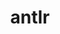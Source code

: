 ---
title: "antlr"
layout: cache
categories: [package, develop]
meta: {"compilers": ["cce@18.0.0", "gcc@11.4.0", "intel-oneapi-compilers@2025.1.0"], "num_specs": 9, "num_specs_by_stack": {"e4s": 2, "e4s-cray-rhel": 3, "e4s-neoverse-v2": 2, "e4s-oneapi": 2, "root": 9}, "oss": ["rhel8", "ubuntu22.04"], "platforms": ["linux"], "stacks": ["e4s", "e4s-cray-rhel", "e4s-neoverse-v2", "e4s-oneapi", "root"], "targets": ["neoverse_v2", "x86_64_v3"], "versions": ["2.7.7"]}
spec_details: [{"compiler": "cce@18.0.0", "hash": "4jgx4zf2hgweygrt3ww3ixiajytkvt3u", "os": "rhel8", "platform": "linux", "size": "-", "stacks": ["e4s-cray-rhel", "root"], "target": "x86_64_v3", "variants": ["build_system=autotools", "+cxx", "~java", "patches:=33897ad", "~pic", "~python"], "versions": ["2.7.7"]}, {"compiler": "cce@18.0.0", "hash": "ddkjvfm4b7ka73ahjcypli3gjtytxtbe", "os": "rhel8", "platform": "linux", "size": "-", "stacks": ["e4s-cray-rhel", "root"], "target": "x86_64_v3", "variants": ["build_system=autotools", "+cxx", "~java", "patches:=33897ad", "~pic", "~python"], "versions": ["2.7.7"]}, {"compiler": "gcc@11.4.0", "hash": "f6cptyen5lbpgxahmenyroqwb4u4pmqd", "os": "ubuntu22.04", "platform": "linux", "size": "-", "stacks": ["e4s", "root"], "target": "x86_64_v3", "variants": ["build_system=autotools", "+cxx", "~java", "patches:=33897ad", "~pic", "~python"], "versions": ["2.7.7"]}, {"compiler": "cce@18.0.0", "hash": "nbm3m6qixk7ym2lld5ilrllq3o73n35l", "os": "rhel8", "platform": "linux", "size": "-", "stacks": ["e4s-cray-rhel", "root"], "target": "x86_64_v3", "variants": ["build_system=autotools", "+cxx", "~java", "patches:=33897ad", "~pic", "~python"], "versions": ["2.7.7"]}, {"compiler": "gcc@11.4.0", "hash": "p5brtqnuytt64x44mxudaas3cheo43ub", "os": "ubuntu22.04", "platform": "linux", "size": "-", "stacks": ["e4s", "root"], "target": "x86_64_v3", "variants": ["build_system=autotools", "+cxx", "~java", "patches:=33897ad", "~pic", "~python"], "versions": ["2.7.7"]}, {"compiler": "gcc@11.4.0", "hash": "qvq5f2nczk4rauydzx43xnqegyr4teff", "os": "ubuntu22.04", "platform": "linux", "size": "-", "stacks": ["e4s-neoverse-v2", "root"], "target": "neoverse_v2", "variants": ["build_system=autotools", "+cxx", "~java", "patches:=33897ad", "~pic", "~python"], "versions": ["2.7.7"]}, {"compiler": "intel-oneapi-compilers@2025.1.0", "hash": "ramw3rty2rgk4ledrkkousxsm5tmyjf3", "os": "ubuntu22.04", "platform": "linux", "size": "-", "stacks": ["e4s-oneapi", "root"], "target": "x86_64_v3", "variants": ["build_system=autotools", "+cxx", "~java", "patches:=33897ad", "~pic", "~python"], "versions": ["2.7.7"]}, {"compiler": "intel-oneapi-compilers@2025.1.0", "hash": "str67rqnl3zjxmig7vrb7wv24niigzvt", "os": "ubuntu22.04", "platform": "linux", "size": "-", "stacks": ["e4s-oneapi", "root"], "target": "x86_64_v3", "variants": ["build_system=autotools", "+cxx", "~java", "patches:=33897ad", "~pic", "~python"], "versions": ["2.7.7"]}, {"compiler": "gcc@11.4.0", "hash": "wwzdnxyfazb7gsu2pblzv4hrohq2fdji", "os": "ubuntu22.04", "platform": "linux", "size": "-", "stacks": ["e4s-neoverse-v2", "root"], "target": "neoverse_v2", "variants": ["build_system=autotools", "+cxx", "~java", "patches:=33897ad", "~pic", "~python"], "versions": ["2.7.7"]}]
---